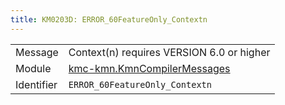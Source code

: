 ```yaml
---
title: KM0203D: ERROR_60FeatureOnly_Contextn
---
```


|            |           |
|------------|---------- |
| Message    | Context\(n\) requires VERSION 6\.0 or higher |
| Module     | [kmc-kmn.KmnCompilerMessages](kmc-kmn.kmncompilermessages) |
| Identifier | `ERROR_60FeatureOnly_Contextn` |


